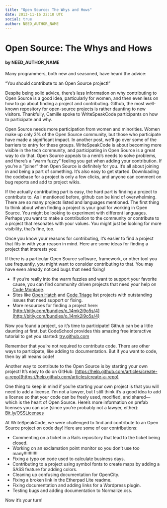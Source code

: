 ```yaml
---
title: "Open Source: The Whys and Hows"
date: 2013-11-16 22:10 UTC
social: true
author: NEED_AUTHOR_NAME
---
```


# Open Source: The Whys and Hows
#### by NEED_AUTHOR_NAME

Many programmers, both new and seasoned, have heard the advice:

“You should contribute to an Open Source project!”

Despite being solid advice, there’s less information on why contributing to Open Source is a good idea, particularly for women, and then even less on how to go about finding a project and contributing. Github, the most well-known repository for open-source projects is rather daunting to new visitors. Thankfully, Camille spoke to WriteSpeakCode participants on how to participate and why.

Open Source needs more participation from women and minorities. Women make up only 3% of the Open Source community, but those who participate have made a significant impact. In another post, we’ll go over some of the barriers to entry for these groups. WriteSpeakCode is about becoming more visible in the tech community, and participating in Open Source is a great way to do that. Open Source appeals to a nerd’s needs to solve problems, and there’s a “warm fuzzy” feeling you get when adding your contribution. If you’re a “joiner” then Open Source is definitely for you. It’s all about joining in and being a part of something. It’s also easy to get started. Downloading the codebase for a project is only a few clicks, and anyone can comment on bug reports and add to project wikis.

If the actually contributing part is easy, the hard part is finding a project to contribute to. As I mentioned before, github can be kind of overwhelming. There are so many projects listed and languages mentioned. The first thing to think about when finding a project is your goal for working in Open Source. You might be looking to experiment with different languages. Perhaps you want to make a contribution to the community or contribute to a project that resonates with your values. You might just be looking for more visibility, that’s fine, too. 

Once you know your reasons for contributing, it’s easier to find a project that fits in with your reason in mind. Here are some ideas for finding a project that interests you:

If there is a particular Open Source software, framework, or other tool you use frequently, you might want to consider contributing to that. You may have even already noticed bugs that need fixing!

* If you’re really into the warm fuzzies and want to support your favorite cause, you can find community driven projects that need your help on [Code Montage](http://codemontage.com/projects).
* Sites like [Open Hatch](http://openhatch.org/search/) and [Code Triage](http://www.codetriage.com/) list projects with outstanding issues that need support or fixing.
* More resources for finding a project here: [http://bitly.com/bundles/o_14mk2i9o5s/4](http://bitly.com/bundles/o_14mk2i9o5s/4)

Now you found a project, so it’s time to participate! Github can be a little daunting at first, but CodeSchool provides this amazing free interactive tutorial to get you started: [try.github.com](try.github.com)

Remember that you’re not required to contribute code. There are other ways to participate, like adding to documentation. But if you want to code, then by all means code!

Another way to contribute to the Open Source is by starting your own project! It’s easy to do on GitHub: [https://help.github.com/articles/create-a-repo](https://help.github.com/articles/create-a-repo)

One thing to keep in mind if you’re starting your own project is that you will need to add a license. I’m not a lawyer, but I still think it’s a good idea to add a license so that your code can be freely used, modified, and shared—which is the heart of Open Source. Here’s more information on prefab licenses you can use (since you’re probably not a lawyer, either): [Bit.ly/OSSLicenses](Bit.ly/OSSLicenses)

At WriteSpeakCode, we were challenged to find and contribute to an Open Source project on code day! Here are some of our contributions:

* Commenting on a ticket in a Rails repository that lead to the ticket being closed.
* Working on an exclamation point monitor so you don’t use too many!!!!!!!!!!!
* Fixing a typo on code used to calculate business days.
* Contributing to a project using symbol fonts to create maps by adding a SASS feature for adding colors.
* Cleaning up confusing documentation for OpenCity.
* Fixing a broken link in the Etherpad Lite readme.
* Fixing documentation and adding links for a Wordpress plugin.
* Testing bugs and adding documentation to Normalize.css.

Now it’s your turn!